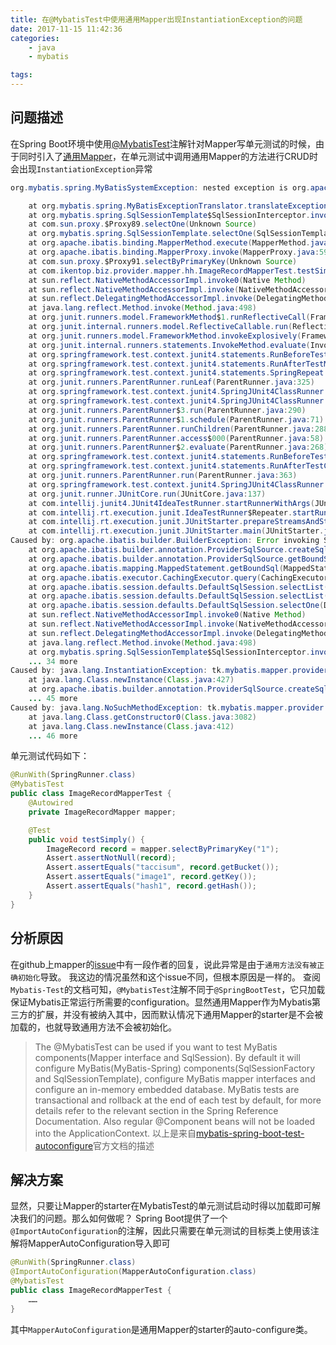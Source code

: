 ```yaml
---
title: 在@MybatisTest中使用通用Mapper出现InstantiationException的问题
date: 2017-11-15 11:42:36
categories: 
	- java
	- mybatis

tags:
---
```


## 问题描述
在Spring Boot环境中使用[@MybatisTest](http://www.mybatis.org/spring-boot-starter/mybatis-spring-boot-test-autoconfigure/)注解针对Mapper写单元测试的时候，由于同时引入了[通用Mapper](https://github.com/abel533/Mapper)，在单元测试中调用通用Mapper的方法进行CRUD时会出现`InstantiationException`异常
```java
org.mybatis.spring.MyBatisSystemException: nested exception is org.apache.ibatis.builder.BuilderException: Error invoking SqlProvider method (tk.mybatis.mapper.provider.base.BaseSelectProvider.dynamicSQL).  Cause: java.lang.InstantiationException: tk.mybatis.mapper.provider.base.BaseSelectProvider

	at org.mybatis.spring.MyBatisExceptionTranslator.translateExceptionIfPossible(MyBatisExceptionTranslator.java:77)
	at org.mybatis.spring.SqlSessionTemplate$SqlSessionInterceptor.invoke(SqlSessionTemplate.java:446)
	at com.sun.proxy.$Proxy89.selectOne(Unknown Source)
	at org.mybatis.spring.SqlSessionTemplate.selectOne(SqlSessionTemplate.java:166)
	at org.apache.ibatis.binding.MapperMethod.execute(MapperMethod.java:82)
	at org.apache.ibatis.binding.MapperProxy.invoke(MapperProxy.java:59)
	at com.sun.proxy.$Proxy91.selectByPrimaryKey(Unknown Source)
	at com.ikentop.biz.provider.mapper.hh.ImageRecordMapperTest.testSimply(ImageRecordMapperTest.java:33)
	at sun.reflect.NativeMethodAccessorImpl.invoke0(Native Method)
	at sun.reflect.NativeMethodAccessorImpl.invoke(NativeMethodAccessorImpl.java:62)
	at sun.reflect.DelegatingMethodAccessorImpl.invoke(DelegatingMethodAccessorImpl.java:43)
	at java.lang.reflect.Method.invoke(Method.java:498)
	at org.junit.runners.model.FrameworkMethod$1.runReflectiveCall(FrameworkMethod.java:50)
	at org.junit.internal.runners.model.ReflectiveCallable.run(ReflectiveCallable.java:12)
	at org.junit.runners.model.FrameworkMethod.invokeExplosively(FrameworkMethod.java:47)
	at org.junit.internal.runners.statements.InvokeMethod.evaluate(InvokeMethod.java:17)
	at org.springframework.test.context.junit4.statements.RunBeforeTestMethodCallbacks.evaluate(RunBeforeTestMethodCallbacks.java:75)
	at org.springframework.test.context.junit4.statements.RunAfterTestMethodCallbacks.evaluate(RunAfterTestMethodCallbacks.java:86)
	at org.springframework.test.context.junit4.statements.SpringRepeat.evaluate(SpringRepeat.java:84)
	at org.junit.runners.ParentRunner.runLeaf(ParentRunner.java:325)
	at org.springframework.test.context.junit4.SpringJUnit4ClassRunner.runChild(SpringJUnit4ClassRunner.java:252)
	at org.springframework.test.context.junit4.SpringJUnit4ClassRunner.runChild(SpringJUnit4ClassRunner.java:94)
	at org.junit.runners.ParentRunner$3.run(ParentRunner.java:290)
	at org.junit.runners.ParentRunner$1.schedule(ParentRunner.java:71)
	at org.junit.runners.ParentRunner.runChildren(ParentRunner.java:288)
	at org.junit.runners.ParentRunner.access$000(ParentRunner.java:58)
	at org.junit.runners.ParentRunner$2.evaluate(ParentRunner.java:268)
	at org.springframework.test.context.junit4.statements.RunBeforeTestClassCallbacks.evaluate(RunBeforeTestClassCallbacks.java:61)
	at org.springframework.test.context.junit4.statements.RunAfterTestClassCallbacks.evaluate(RunAfterTestClassCallbacks.java:70)
	at org.junit.runners.ParentRunner.run(ParentRunner.java:363)
	at org.springframework.test.context.junit4.SpringJUnit4ClassRunner.run(SpringJUnit4ClassRunner.java:191)
	at org.junit.runner.JUnitCore.run(JUnitCore.java:137)
	at com.intellij.junit4.JUnit4IdeaTestRunner.startRunnerWithArgs(JUnit4IdeaTestRunner.java:68)
	at com.intellij.rt.execution.junit.IdeaTestRunner$Repeater.startRunnerWithArgs(IdeaTestRunner.java:51)
	at com.intellij.rt.execution.junit.JUnitStarter.prepareStreamsAndStart(JUnitStarter.java:237)
	at com.intellij.rt.execution.junit.JUnitStarter.main(JUnitStarter.java:70)
Caused by: org.apache.ibatis.builder.BuilderException: Error invoking SqlProvider method (tk.mybatis.mapper.provider.base.BaseSelectProvider.dynamicSQL).  Cause: java.lang.InstantiationException: tk.mybatis.mapper.provider.base.BaseSelectProvider
	at org.apache.ibatis.builder.annotation.ProviderSqlSource.createSqlSource(ProviderSqlSource.java:103)
	at org.apache.ibatis.builder.annotation.ProviderSqlSource.getBoundSql(ProviderSqlSource.java:73)
	at org.apache.ibatis.mapping.MappedStatement.getBoundSql(MappedStatement.java:292)
	at org.apache.ibatis.executor.CachingExecutor.query(CachingExecutor.java:81)
	at org.apache.ibatis.session.defaults.DefaultSqlSession.selectList(DefaultSqlSession.java:148)
	at org.apache.ibatis.session.defaults.DefaultSqlSession.selectList(DefaultSqlSession.java:141)
	at org.apache.ibatis.session.defaults.DefaultSqlSession.selectOne(DefaultSqlSession.java:77)
	at sun.reflect.NativeMethodAccessorImpl.invoke0(Native Method)
	at sun.reflect.NativeMethodAccessorImpl.invoke(NativeMethodAccessorImpl.java:62)
	at sun.reflect.DelegatingMethodAccessorImpl.invoke(DelegatingMethodAccessorImpl.java:43)
	at java.lang.reflect.Method.invoke(Method.java:498)
	at org.mybatis.spring.SqlSessionTemplate$SqlSessionInterceptor.invoke(SqlSessionTemplate.java:433)
	... 34 more
Caused by: java.lang.InstantiationException: tk.mybatis.mapper.provider.base.BaseSelectProvider
	at java.lang.Class.newInstance(Class.java:427)
	at org.apache.ibatis.builder.annotation.ProviderSqlSource.createSqlSource(ProviderSqlSource.java:85)
	... 45 more
Caused by: java.lang.NoSuchMethodException: tk.mybatis.mapper.provider.base.BaseSelectProvider.<init>()
	at java.lang.Class.getConstructor0(Class.java:3082)
	at java.lang.Class.newInstance(Class.java:412)
	... 46 more
```

单元测试代码如下：
```java
@RunWith(SpringRunner.class)
@MybatisTest
public class ImageRecordMapperTest {
    @Autowired
    private ImageRecordMapper mapper;

    @Test
    public void testSimply() {
        ImageRecord record = mapper.selectByPrimaryKey("1");
        Assert.assertNotNull(record);
        Assert.assertEquals("taccisum", record.getBucket());
        Assert.assertEquals("image1", record.getKey());
        Assert.assertEquals("hash1", record.getHash());
    }
}
```

## 分析原因
在github上mapper的[issue](https://github.com/abel533/MyBatis-Spring-Boot/issues/34)中有一段作者的回复，说此异常是由于`通用方法没有被正确初始化`导致。
我这边的情况虽然和这个issue不同，但根本原因是一样的。
查阅`Mybatis-Test`的文档可知，`@MybatisTest`注解不同于`@SpringBootTest`，它只加载保证Mybatis正常运行所需要的configuration。显然通用Mapper作为Mybatis第三方的扩展，并没有被纳入其中，因而默认情况下通用Mapper的starter是不会被加载的，也就导致通用方法不会被初始化。

> The @MybatisTest can be used if you want to test MyBatis components(Mapper interface and SqlSession). By default it will configure MyBatis(MyBatis-Spring) components(SqlSessionFactory and SqlSessionTemplate), configure MyBatis mapper interfaces and configure an in-memory embedded database. MyBatis tests are transactional and rollback at the end of each test by default, for more details refer to the relevant section in the Spring Reference Documentation. Also regular @Component beans will not be loaded into the ApplicationContext.
> 以上是来自[mybatis-spring-boot-test-autoconfigure](http://www.mybatis.org/spring-boot-starter/mybatis-spring-boot-test-autoconfigure/)官方文档的描述

## 解决方案
显然，只要让Mapper的starter在MybatisTest的单元测试启动时得以加载即可解决我们的问题。那么如何做呢？
Spring Boot提供了一个`@ImportAutoConfiguration`的注解，因此只需要在单元测试的目标类上使用该注解将MapperAutoConfiguration导入即可
```java
@RunWith(SpringRunner.class)
@ImportAutoConfiguration(MapperAutoConfiguration.class)
@MybatisTest
public class ImageRecordMapperTest {
	……
}
```

其中`MapperAutoConfiguration`是通用Mapper的starter的auto-configure类。
